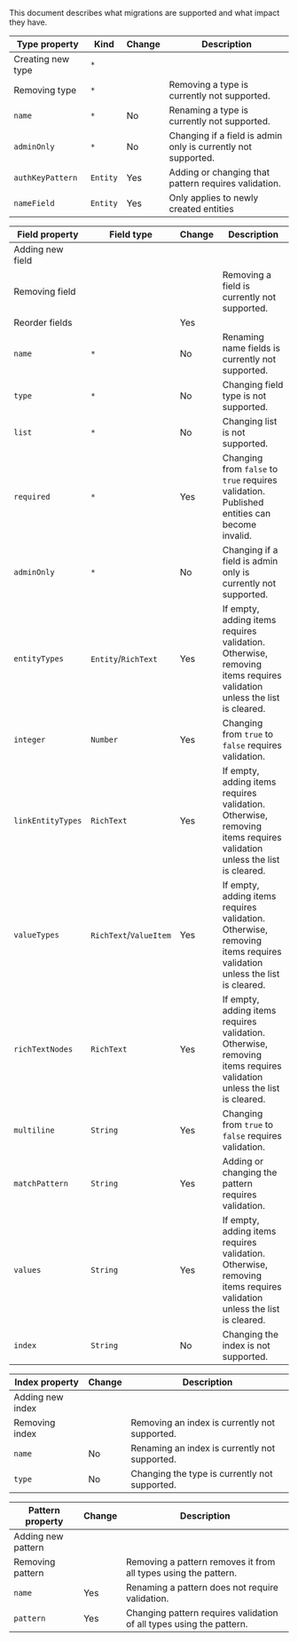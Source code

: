 This document describes what migrations are supported and what impact they have.

| Type property     | Kind     | Change | Description                                                   |
| ----------------- | -------- | ------ | ------------------------------------------------------------- |
| Creating new type | `*`      |        |                                                               |
| Removing type     | `*`      |        | Removing a type is currently not supported.                   |
| `name`            | `*`      | No     | Renaming a type is currently not supported.                   |
| `adminOnly`       | `*`      | No     | Changing if a field is admin only is currently not supported. |
| `authKeyPattern`  | `Entity` | Yes    | Adding or changing that pattern requires validation.          |
| `nameField`       | `Entity` | Yes    | Only applies to newly created entities                        |

| Field property    | Field type             | Change | Description                                                                                                           |
| ----------------- | ---------------------- | ------ | --------------------------------------------------------------------------------------------------------------------- |
| Adding new field  |                        |        |                                                                                                                       |
| Removing field    |                        |        | Removing a field is currently not supported.                                                                          |
| Reorder fields    |                        | Yes    |                                                                                                                       |
| `name`            | `*`                    | No     | Renaming name fields is currently not supported.                                                                      |
| `type`            | `*`                    | No     | Changing field type is not supported.                                                                                 |
| `list`            | `*`                    | No     | Changing list is not supported.                                                                                       |
| `required`        | `*`                    | Yes    | Changing from `false` to `true` requires validation. Published entities can become invalid.                           |
| `adminOnly`       | `*`                    | No     | Changing if a field is admin only is currently not supported.                                                         |
| `entityTypes`     | `Entity`/`RichText`    | Yes    | If empty, adding items requires validation. Otherwise, removing items requires validation unless the list is cleared. |
| `integer`         | `Number`               | Yes    | Changing from `true` to `false` requires validation.                                                                  |
| `linkEntityTypes` | `RichText`             | Yes    | If empty, adding items requires validation. Otherwise, removing items requires validation unless the list is cleared. |
| `valueTypes`      | `RichText`/`ValueItem` | Yes    | If empty, adding items requires validation. Otherwise, removing items requires validation unless the list is cleared. |
| `richTextNodes`   | `RichText`             | Yes    | If empty, adding items requires validation. Otherwise, removing items requires validation unless the list is cleared. |
| `multiline`       | `String`               | Yes    | Changing from `true` to `false` requires validation.                                                                  |
| `matchPattern`    | `String`               | Yes    | Adding or changing the pattern requires validation.                                                                   |
| `values`          | `String`               | Yes    | If empty, adding items requires validation. Otherwise, removing items requires validation unless the list is cleared. |
| `index`           | `String`               | No     | Changing the index is not supported.                                                                                  |

| Index property   | Change | Description                                   |
| ---------------- | ------ | --------------------------------------------- |
| Adding new index |        |                                               |
| Removing index   |        | Removing an index is currently not supported. |
| `name`           | No     | Renaming an index is currently not supported. |
| `type`           | No     | Changing the type is currently not supported. |

| Pattern property   | Change | Description                                                          |
| ------------------ | ------ | -------------------------------------------------------------------- |
| Adding new pattern |        |                                                                      |
| Removing pattern   |        | Removing a pattern removes it from all types using the pattern.      |
| `name`             | Yes    | Renaming a pattern does not require validation.                      |
| `pattern`          | Yes    | Changing pattern requires validation of all types using the pattern. |
